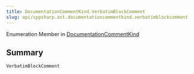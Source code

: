```yaml
---
title: DocumentationCommentKind.VerbatimBlockComment
slug: api/cppsharp.ast.documentationcommentkind.verbatimblockcomment
---
```

Enumeration Member in [DocumentationCommentKind](/api/cppsharp/ast/documentationcommentkind)

## Summary



```csharp
VerbatimBlockComment
```

